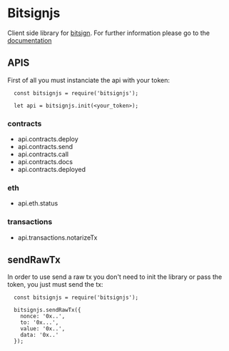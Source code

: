 # Bitsignjs

  Client side library for [bitsign](http://www.bitsign.io). For further information please go to the [documentation](https://bitsign.docs.apiary.io)

## APIS
First of all you must instanciate the api with your token:
```
  const bitsignjs = require('bitsignjs');
  
  let api = bitsignjs.init(<your_token>);
```

### contracts
* api.contracts.deploy
* api.contracts.send
* api.contracts.call
* api.contracts.docs
* api.contracts.deployed

### eth
* api.eth.status

### transactions
* api.transactions.notarizeTx

## sendRawTx
In order to use send a raw tx you don't need to init the library or pass the token, you just must send the tx:
```
  const bitsignjs = require('bitsignjs');
  
  bitsignjs.sendRawTx({
    nonce: '0x..',
    to: '0x...',
    value: '0x..',
    data: '0x..'
  });
```
